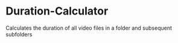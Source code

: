 # Duration-Calculator
Calculates the duration of all video files in a folder and subsequent subfolders
